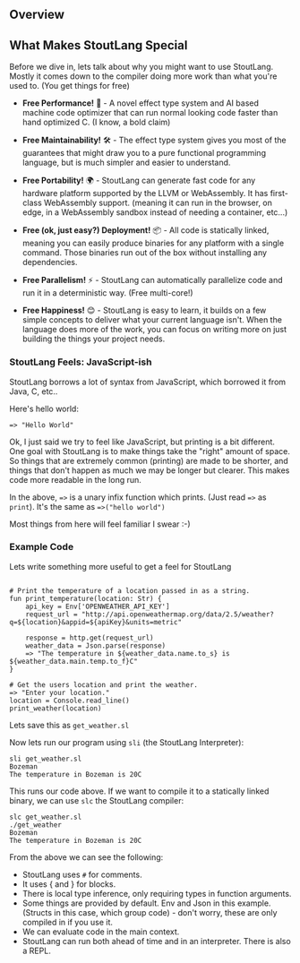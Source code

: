 ## Overview

## What Makes StoutLang Special

Before we dive in, lets talk about why you might want to use StoutLang. Mostly it comes down to the compiler doing more work than what you're used to. (You get things for free)

- **Free Performance!** 🚀 - A novel effect type system and AI based machine code optimizer that can run normal looking code faster than hand optimized C. (I know, a bold claim)

- **Free Maintainability!** 🛠️ - The effect type system gives you most of the guarantees that might draw you to a pure functional programming language, but is much simpler and easier to understand.

- **Free Portability!** 🌍 - StoutLang can generate fast code for any hardware platform supported by the LLVM or WebAssembly. It has first-class WebAssembly support. (meaning it can run in the browser, on edge, in a WebAssembly sandbox instead of needing a container, etc...)

- **Free (ok, just easy?) Deployment!** 📦 - All code is statically linked, meaning you can easily produce binaries for any platform with a single command. Those binaries run out of the box without installing any dependencies.

- **Free Parallelism!** ⚡ - StoutLang can automatically parallelize code and run it in a deterministic way. (Free multi-core!)

- **Free Happiness!** 😊 - StoutLang is easy to learn, it builds on a few simple concepts to deliver what your current language isn't. When the language does more of the work, you can focus on writing more on just building the things your project needs.

### StoutLang Feels: JavaScript-ish

StoutLang borrows a lot of syntax from JavaScript, which borrowed it from Java, C, etc..

Here's hello world:

```
=> "Hello World"
```

Ok, I just said we try to feel like JavaScript, but printing is a bit different. One goal with StoutLang is to make things take the "right" amount of space. So things that are extremely common (printing) are made to be shorter, and things that don't happen as much we may be longer but clearer. This makes code more readable in the long run.

In the above, `=>` is a unary infix function which prints. (Just read `=>` as `print`). It's the same as `=>("hello world")`

Most things from here will feel familiar I swear :-)

### Example Code

Lets write something more useful to get a feel for StoutLang

```

# Print the temperature of a location passed in as a string.
fun print_temperature(location: Str) {
    api_key = Env['OPENWEATHER_API_KEY']
    request_url = "http://api.openweathermap.org/data/2.5/weather?q=${location}&appid=${apiKey}&units=metric"

    response = http.get(request_url)
    weather_data = Json.parse(response)
    => "The temperature in ${weather_data.name.to_s} is ${weather_data.main.temp.to_f}C"
}

# Get the users location and print the weather.
=> "Enter your location."
location = Console.read_line()
print_weather(location)
```

Lets save this as `get_weather.sl`

Now lets run our program using `sli` (the StoutLang Interpreter):

```
sli get_weather.sl
Bozeman
The temperature in Bozeman is 20C
```

This runs our code above. If we want to compile it to a statically linked binary, we can use `slc` the StoutLang compiler:

```
slc get_weather.sl
./get_weather
Bozeman
The temperature in Bozeman is 20C
```

From the above we can see the following:

- StoutLang uses `#` for comments.
- It uses { and } for blocks.  
- There is local type inference, only requiring types in function arguments.
- Some things are provided by default. Env and Json in this example. (Structs in this case, which group code) - don't worry, these are only compiled in if you use it.
- We can evaluate code in the main context.
- StoutLang can run both ahead of time and in an interpreter. There is also a REPL.